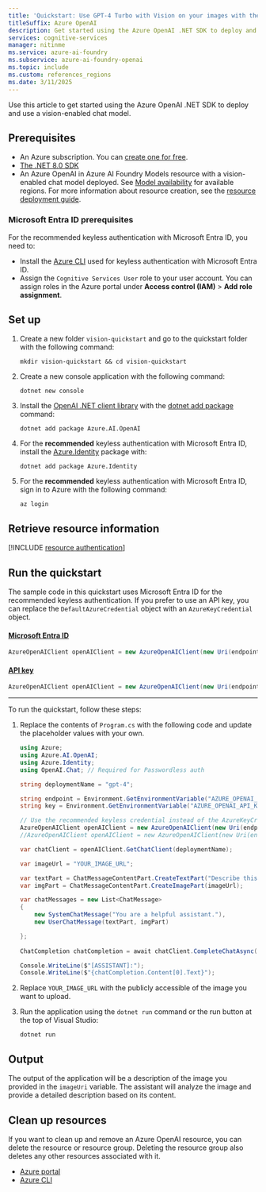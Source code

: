 ```yaml
---
title: 'Quickstart: Use GPT-4 Turbo with Vision on your images with the .NET SDK'
titleSuffix: Azure OpenAI
description: Get started using the Azure OpenAI .NET SDK to deploy and use the GPT-4 Turbo with Vision model.
services: cognitive-services
manager: nitinme
ms.service: azure-ai-foundry
ms.subservice: azure-ai-foundry-openai
ms.topic: include
ms.custom: references_regions
ms.date: 3/11/2025
---
```


Use this article to get started using the Azure OpenAI .NET SDK to deploy and use a vision-enabled chat model. 

## Prerequisites

- An Azure subscription. You can [create one for free](https://azure.microsoft.com/pricing/purchase-options/azure-account?cid=msft_learn).
- [The .NET 8.0 SDK](https://dotnet.microsoft.com/download)
- An Azure OpenAI in Azure AI Foundry Models resource with a vision-enabled chat model deployed. See [Model availability](../concepts/models.md) for available regions. For more information about resource creation, see the [resource deployment guide](/azure/ai-foundry/openai/how-to/create-resource).

### Microsoft Entra ID prerequisites

For the recommended keyless authentication with Microsoft Entra ID, you need to:
- Install the [Azure CLI](/cli/azure/install-azure-cli) used for keyless authentication with Microsoft Entra ID.
- Assign the `Cognitive Services User` role to your user account. You can assign roles in the Azure portal under **Access control (IAM)** > **Add role assignment**.

## Set up

1. Create a new folder `vision-quickstart` and go to the quickstart folder with the following command:

    ```shell
    mkdir vision-quickstart && cd vision-quickstart
    ```

1. Create a new console application with the following command:

    ```shell
    dotnet new console
    ```

3. Install the [OpenAI .NET client library](https://www.nuget.org/packages/Azure.AI.OpenAI/) with the [dotnet add package](/dotnet/core/tools/dotnet-add-package) command:

    ```console
    dotnet add package Azure.AI.OpenAI
    ```

1. For the **recommended** keyless authentication with Microsoft Entra ID, install the [Azure.Identity](https://www.nuget.org/packages/Azure.Identity) package with:

    ```console
    dotnet add package Azure.Identity
    ```

1. For the **recommended** keyless authentication with Microsoft Entra ID, sign in to Azure with the following command:

    ```console
    az login
    ```

## Retrieve resource information

[!INCLUDE [resource authentication](resource-authentication.md)]

## Run the quickstart

The sample code in this quickstart uses Microsoft Entra ID for the recommended keyless authentication. If you prefer to use an API key, you can replace the `DefaultAzureCredential` object with an `AzureKeyCredential` object. 

#### [Microsoft Entra ID](#tab/keyless)

```csharp
AzureOpenAIClient openAIClient = new AzureOpenAIClient(new Uri(endpoint), new DefaultAzureCredential()); 
```

#### [API key](#tab/api-key)

```csharp
AzureOpenAIClient openAIClient = new AzureOpenAIClient(new Uri(endpoint), new AzureKeyCredential(key));
```
---

To run the quickstart, follow these steps:

1. Replace the contents of `Program.cs` with the following code and update the placeholder values with your own.

    ```csharp
    using Azure;
    using Azure.AI.OpenAI;
    using Azure.Identity;
    using OpenAI.Chat; // Required for Passwordless auth
    
    string deploymentName = "gpt-4";
    
    string endpoint = Environment.GetEnvironmentVariable("AZURE_OPENAI_ENDPOINT") ?? "https://<your-resource-name>.openai.azure.com/";
    string key = Environment.GetEnvironmentVariable("AZURE_OPENAI_API_KEY") ?? "<your-key>";
    
    // Use the recommended keyless credential instead of the AzureKeyCredential credential.
    AzureOpenAIClient openAIClient = new AzureOpenAIClient(new Uri(endpoint), new DefaultAzureCredential()); 
    //AzureOpenAIClient openAIClient = new AzureOpenAIClient(new Uri(endpoint), new AzureKeyCredential(key));

    var chatClient = openAIClient.GetChatClient(deploymentName);
    
    var imageUrl = "YOUR_IMAGE_URL";
    
    var textPart = ChatMessageContentPart.CreateTextPart("Describe this picture:");
    var imgPart = ChatMessageContentPart.CreateImagePart(imageUrl); 

    var chatMessages = new List<ChatMessage>
    {
        new SystemChatMessage("You are a helpful assistant."),
        new UserChatMessage(textPart, imgPart)

    };
        
    ChatCompletion chatCompletion = await chatClient.CompleteChatAsync(chatMessages);
    
    Console.WriteLine($"[ASSISTANT]:");
    Console.WriteLine($"{chatCompletion.Content[0].Text}");
    ```

1. Replace `YOUR_IMAGE_URL` with the publicly accessible of the image you want to upload.

1. Run the application using the `dotnet run` command or the run button at the top of Visual Studio:

    ```dotnetcli
    dotnet run
    ```

## Output

The output of the application will be a description of the image you provided in the `imageUri` variable. The assistant will analyze the image and provide a detailed description based on its content.

## Clean up resources

If you want to clean up and remove an Azure OpenAI resource, you can delete the resource or resource group. Deleting the resource group also deletes any other resources associated with it.

- [Azure portal](../../../ai-services/multi-service-resource.md?pivots=azportal#clean-up-resources)
- [Azure CLI](../../../ai-services/multi-service-resource.md?pivots=azcli#clean-up-resources)


